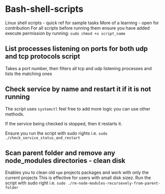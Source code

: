 # Bash-shell-scripts
Linux shell scripts - quick ref for sample tasks
More of a learning - open for contribution
For all scripts before running them ensure you have added execute permission by running: `sudo chmod +x script_name`

## List processes listening on ports for both udp and tcp protocols script
Takes a port number, then filters all tcp and udp listening processes and lists the matching ones

## Check service by name and restart it if it is not running
The script uses `systemctl` feel free to add more logic you can use other methods.

If the service being checked is stopped, then it restarts it.

Ensure you run the script with sudo rights i.e. `sudo ./check_service_status_and_restart`

## Scan parent folder and remove any node_modules directories - clean disk
Enables you to clean old `npm` projects packages and work with only the current projects
This is effective for users with small disk sizez.
Run the script with sudo right i.e. `sudo ./rm-node-modules-recursevely-from-parent-folder`

